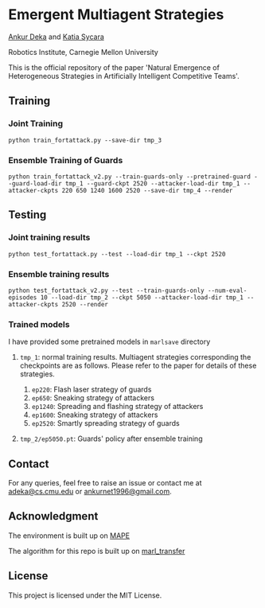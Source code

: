 # Emergent Multiagent Strategies

[Ankur Deka](https://www.linkedin.com/in/ankur-deka-120392135) and [Katia Sycara](http://www.cs.cmu.edu/~sycara/)

Robotics Institute, Carnegie Mellon University

This is the official repository of the paper 'Natural Emergence of Heterogeneous Strategies in Artificially Intelligent Competitive Teams'.
<!-- 
## Installation
See `requirements.txt` file for the list of dependencies. Create a virtualenv with python 3.5 and setup everything by executing `pip install -r requirements.txt`.  -->

<!-- ## Examples
See `arguments.py` file for the list of various command line arguments one can set while running scripts. 
 -->
## Training

### Joint Training
`python train_fortattack.py --save-dir tmp_3`

### Ensemble Training of Guards
`python train_fortattack_v2.py --train-guards-only --pretrained-guard --guard-load-dir tmp_1 --guard-ckpt 2520 --attacker-load-dir tmp_1 --attacker-ckpts 220 650 1240 1600 2520 --save-dir tmp_4 --render`

## Testing

### Joint training results
`python test_fortattack.py --test --load-dir tmp_1 --ckpt 2520`

### Ensemble training results
`python test_fortattack_v2.py --test --train-guards-only --num-eval-episodes 10 --load-dir tmp_2 --ckpt 5050 --attacker-load-dir tmp_1 --attacker-ckpts 2520 --render`

### Trained models
I have provided some pretrained models in `marlsave` directory
1.  `tmp_1`: normal training results. Multiagent strategies corresponding the checkpoints are as follows. Please refer to the paper for details of these strategies.
	1. `ep220`: Flash laser strategy of guards
	1. `ep650`: Sneaking strategy of attackers
	1. `ep1240`: Spreading and flashing strategy of attackers
	1. `ep1600`: Sneaking strategy of attackers
	1. `ep2520`: Smartly spreading strategy of guards

1.  `tmp_2/ep5050.pt`: Guards' policy after ensemble training


## Contact
For any queries, feel free to raise an issue or contact me at adeka@cs.cmu.edu or ankurnet1996@gmail.com.

## Acknowledgment
The environment is built up on [MAPE](https://github.com/openai/multiagent-particle-envs)

The algorithm for this repo is built up on [marl_transfer](https://github.com/sumitsk/marl_transfer)


## License
This project is licensed under the MIT License.
